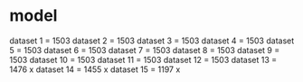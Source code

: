 # model

dataset 1 = 1503
dataset 2 = 1503
dataset 3 = 1503
dataset 4 = 1503
dataset 5 = 1503
dataset 6 = 1503
dataset 7 = 1503
dataset 8 = 1503
dataset 9 = 1503
dataset 10 = 1503
dataset 11 = 1503
dataset 12 = 1503
dataset 13 = 1476   x
dataset 14 = 1455   x
dataset 15 = 1197   x
